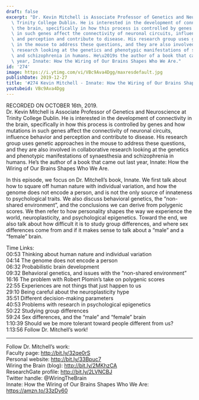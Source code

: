 ```yaml
---
draft: false
excerpt: "Dr. Kevin Mitchell is Associate Professor of Genetics and Neuroscience at\
  \ Trinity College Dublin. He is interested in the development of connectivity in\
  \ the brain, specifically in how this process is controlled by genes and how mutations\
  \ in such genes affect the connectivity of neuronal circuits, influence behavior\
  \ and perception and contribute to disease. His research group uses genetic approaches\
  \ in the mouse to address these questions, and they are also involved in collaborative\
  \ research looking at the genetics and phenotypic manifestations of synaesthesia\
  \ and schizophrenia in humans. He\u2019s the author of a book that came out last\
  \ year, Innate: How the Wiring of Our Brains Shapes Who We Are."
id: '274'
image: https://i.ytimg.com/vi/VBc9Ava4Dgg/maxresdefault.jpg
publishDate: 2019-12-27
title: '#274 Kevin Mitchell - Innate: How the Wiring of Our Brains Shapes Who We Are'
youtubeid: VBc9Ava4Dgg
---
```

<div class="timelinks">

RECORDED ON OCTOBER 16th, 2019.  
Dr. Kevin Mitchell is Associate Professor of Genetics and Neuroscience at Trinity College Dublin. He is interested in the development of connectivity in the brain, specifically in how this process is controlled by genes and how mutations in such genes affect the connectivity of neuronal circuits, influence behavior and perception and contribute to disease. His research group uses genetic approaches in the mouse to address these questions, and they are also involved in collaborative research looking at the genetics and phenotypic manifestations of synaesthesia and schizophrenia in humans. He’s the author of a book that came out last year, Innate: How the Wiring of Our Brains Shapes Who We Are.

In this episode, we focus on Dr. Mitchell’s book, Innate. We first talk about how to square off human nature with individual variation, and how the genome does not encode a person, and is not the only source of innateness to psychological traits. We also discuss behavioral genetics, the “non-shared environment”, and the conclusions we can derive from polygenic scores. We then refer to how personality shapes the way we experience the world, neuroplasticity, and psychological epigenetics. Toward the end, we also talk about how difficult it is to study group differences, and where sex differences come from and if it makes sense to talk about a “male” and a “female” brain.

Time Links:  
<time>00:53</time> Thinking about human nature and individual variation  
<time>04:14</time> The genome does not encode a person  
<time>06:32</time> Probabilistic brain development  
<time>09:32</time> Behavioral genetics, and issues with the “non-shared environment”   
<time>16:16</time> The problem with Robert Plomin’s take on polygenic scores  
<time>22:55</time> Experiences are not things that just happen to us  
<time>29:10</time> Being careful about the neuroplasticity hype  
<time>35:51</time> Different decision-making parameters  
<time>40:53</time> Problems with research in psychological epigenetics   
<time>50:22</time> Studying group differences  
<time>59:24</time> Sex differences, and the “male” and “female” brain  
<time>1:10:39</time> Should we be more tolerant toward people different from us?  
<time>1:13:56</time> Follow Dr. Mitchell’s work!

---

Follow Dr. Mitchell’s work:  
Faculty page: http://bit.ly/32qe0rS  
Personal website: http://bit.ly/33Bpuc7  
Wiring the Brain (blog): http://bit.ly/2MKhzCA  
ResearchGate profile: http://bit.ly/2LVNCBJ  
Twitter handle: @WiringTheBrain  
Innate: How the Wiring of Our Brains Shapes Who We Are: https://amzn.to/33zDy60
</div>

